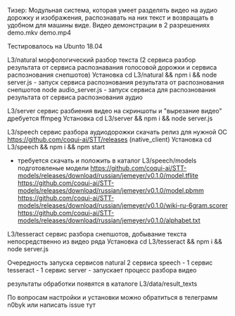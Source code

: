 Тизер:
Модульная система, которая умеет разделять видео на аудио дорожку и изображения, распознавать на них текст и возвращать в удобном для машины виде.
Видео демонстрации в 2 разрешениях demo.mkv demo.mp4

Тестировалось на Ubunto 18.04

L3/natural  морфологический разбор текста (2 сервиса разбор результата от сервиса распознавания голосовой дорожки и сервиса распознования снепшотов)
Установка cd L3/natural && npm i && 
node server.js - запуск сервиса распознования результата от распознования снепшотов
node audio_server.js - запуск сервиса для распознования результата от сервиса распознования аудио

L3/server  сервис разбиения видео на скриншоты и "вырезание видео" дребуется ffmpeg
Установка cd L3/server && npm i && node server.js

L3/speech  сервис разбора аудиодорожки 
скачать релиз для нужной ОС https://github.com/coqui-ai/STT/releases (native_client)
Установка cd L3/speech && npm i && npm start
- требуется скачать и положить в каталог L3/speech/models подготовленые модели
https://github.com/coqui-ai/STT-models/releases/download/russian/jemeyer/v0.1.0/model.tflite
https://github.com/coqui-ai/STT-models/releases/download/russian/jemeyer/v0.1.0/model.pbmm
https://github.com/coqui-ai/STT-models/releases/download/russian/jemeyer/v0.1.0/wiki-ru-6gram.scorer
https://github.com/coqui-ai/STT-models/releases/download/russian/jemeyer/v0.1.0/alphabet.txt

L3/tesseract  сервис разбора снепшотов, добывание текста непосредственно из видео ряда
Установка cd L3/tesseract && npm i && node server.js


Очередность запуска сервисов 
natural 2 сервиса
speech - 1 сервис
tesseract - 1 сервис
server - запускает процесс разбора видео

результаты обработки появятся в каталоге L3/data/result_texts

По вопросам настройки и установки можно обратиться в телеграмм n0byk или написать issue тут
